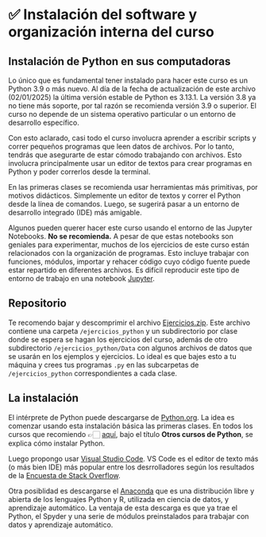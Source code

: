 # :white_check_mark: Instalación del software y organización interna del curso

## Instalación de Python en sus computadoras

Lo único que es fundamental tener instalado para hacer este curso es un Python 3.9 o más nuevo.
Al día de la fecha de actualización de este archivo (02/01/2025) la última versión estable de Python es 3.13.1. La versión 3.8 ya no tiene más soporte, por tal razón 
se recomienda versión 3.9 o superior.
El curso no depende de un sistema operativo particular o un entorno de desarrollo específico.

Con esto aclarado, casi todo el curso involucra aprender a escribir scripts y correr pequeños programas que leen datos de archivos. Por lo tanto, tendrás que asegurarte de estar cómodo trabajando con archivos. Esto involucra principalmente usar un editor de textos para crear programas en Python y poder correrlos desde la terminal.

En las primeras clases se recomienda usar herramientas más primitivas, por motivos didácticos. Simplemente un editor de textos y correr el Python desde la línea de comandos. Luego, se sugerirá pasar a un entorno de desarrollo integrado (IDE) más amigable.

Algunos pueden querer hacer este curso usando el entorno de las Jupyter Notebooks. **No se recomienda.** A pesar de que estas notebooks son geniales para experimentar, muchos de los ejercicios de este curso están relacionados con la organización de programas. Esto incluye trabajar con funciones, módulos, importar y rehacer código cuyo código fuente puede estar repartido en diferentes archivos. Es difícil reproducir este tipo de entorno de trabajo en una notebook [Jupyter](https://jupyter.org/).

## Repositorio

Te recomendo bajar y descomprimir el archivo [Ejercicios.zip](./Ejercicios.zip). Este archivo contiene una carpeta `/ejercicios_python` y un subdirectorio por clase donde se espera se hagan los ejercicios del curso, además de otro subdirectorio `/ejercicios_python/Data` con algunos archivos de datos que se usarán en los ejemplos y ejercicios. Lo ideal es que bajes esto a tu máquina y crees tus programas `.py` en las subcarpetas de `/ejercicios_python` correspondientes a cada clase.

## La instalación

El intérprete de Python puede descargarse de [Python.org](https://www.python.org/). La idea es comenzar usando esta instalación básica las primeras clases.
En todos los cursos que recomiendo 👉🏻 [aquí](README.md), bajo el título **Otros cursos de Python**, se explica cómo instalar Python.

Luego propongo usar [Visual Studio Code](https://code.visualstudio.com/). VS Code es el editor de texto más (o más bien IDE) más popular entre los desrrolladores según los resultados de la [Encuesta de Stack Overflow](https://survey.stackoverflow.co/2024/technology#1-integrated-development-environment).

Otra posiblidad es descargarse el [Anaconda](https://www.anaconda.com/products/individual) que es una distribución libre y abierta​ de los lenguajes Python y R, utilizada en ciencia de datos, y aprendizaje automático. La ventaja de esta descarga es que ya trae el Python, el Spyder y una serie de módulos preinstalados para trabajar con datos y aprendizaje automático.